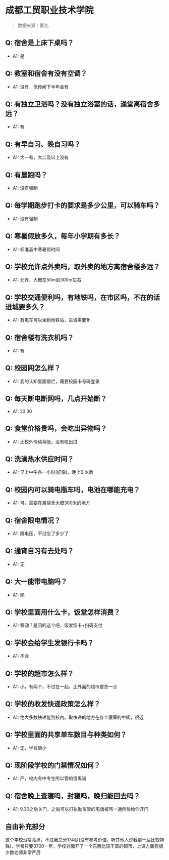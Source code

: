 # 成都工贸职业技术学院

> 数据来源：匿名

## Q: 宿舍是上床下桌吗？

- A1: 是

## Q: 教室和宿舍有没有空调？

- A1: 没有，但传闻下半年会有

## Q: 有独立卫浴吗？没有独立浴室的话，澡堂离宿舍多远？

- A1: 有

## Q: 有早自习、晚自习吗？

- A1: 大一有，大二及以上没有

## Q: 有晨跑吗？

- A1: 没有强制

## Q: 每学期跑步打卡的要求是多少公里，可以骑车吗？

- A1: 没有强制

## Q: 寒暑假放多久，每年小学期有多长？

- A1: 标准高中寒暑假时间

## Q: 学校允许点外卖吗，取外卖的地方离宿舍楼多远？

- A1: 允许，大概在50m到300m左右

## Q: 学校交通便利吗，有地铁吗，在市区吗，不在的话进城要多久？

- A1: 有电车可以坐到地铁站，进城需要1h

## Q: 宿舍楼有洗衣机吗？

- A1: 有

## Q: 校园网怎么样？

- A1: 我的认知里面很烂，需要校园卡号码登录

## Q: 每天断电断网吗，几点开始断？

- A1: 23.30

## Q: 食堂价格贵吗，会吃出异物吗？

- A1: 比校外价格稍低，没有吃出过

## Q: 洗澡热水供应时间？

- A1: 早上中午各一小时(好像)，晚上6.以后

## Q: 校园内可以骑电瓶车吗，电池在哪能充电？

- A1: 可，需要在离宿舍大概300米的地方

## Q: 宿舍限电情况？

- A1: 限电压，不过忘了多少了

## Q: 通宵自习有去处吗？

- A1: 无

## Q: 大一能带电脑吗？

- A1: 能

## Q: 学校里面用什么卡，饭堂怎样消费？

- A1: 移动？是问的这个吧，饭堂饭卡+扫码支付

## Q: 学校会给学生发银行卡吗？

- A1: 不会

## Q: 学校的超市怎么样？

- A1: 小，有两个，不过在一起，比外面的超市要贵一点

## Q: 学校的收发快递政策怎么样？

- A1: 绝大多数快递能到校内。取快递的地方在各个寝室的中间，很近

## Q: 学校里面的共享单车数目与种类如何？

- A1: 无，学校很小

## Q: 现阶段学校的门禁情况如何？

- A1: 严，校内有中专生所以管的很离谱

## Q: 宿舍晚上查寝吗，封寝吗，晚归能回去吗？

- A1: 9.30之后关门，之后可以打执勤宿管的电话被骂一通然后给你开门

## 自由补充部分

这个学校没啥亮点，不过我总分174😋(没有参考价值，听其他人说我那一届比较特殊)，学费只要3700一年，学校对面开了一个东西比较丰富的超市，上课方面有极少数老师非常严厉